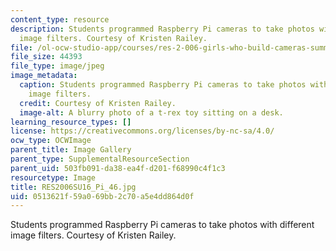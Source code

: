 ```yaml
---
content_type: resource
description: Students programmed Raspberry Pi cameras to take photos with different
  image filters. Courtesy of Kristen Railey.
file: /ol-ocw-studio-app/courses/res-2-006-girls-who-build-cameras-summer-2016/0513621f59a069bb2c70a5e4dd864d0f_RES2006SU16_Pi_46.jpg
file_size: 44393
file_type: image/jpeg
image_metadata:
  caption: Students programmed Raspberry Pi cameras to take photos with different
    image filters.
  credit: Courtesy of Kristen Railey.
  image-alt: A blurry photo of a t-rex toy sitting on a desk.
learning_resource_types: []
license: https://creativecommons.org/licenses/by-nc-sa/4.0/
ocw_type: OCWImage
parent_title: Image Gallery
parent_type: SupplementalResourceSection
parent_uid: 503fb091-da38-ea4f-d201-f68990c4f1c3
resourcetype: Image
title: RES2006SU16_Pi_46.jpg
uid: 0513621f-59a0-69bb-2c70-a5e4dd864d0f
---
```

Students programmed Raspberry Pi cameras to take photos with different image filters. Courtesy of Kristen Railey.